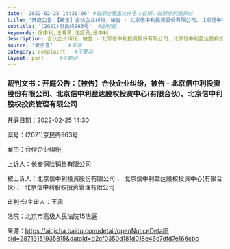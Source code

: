 ```yaml
---
date: '2022-02-25 14:30:00' #日期会覆盖文件名中日期，越新排列越靠前
title: "开庭公告：【被告】合伙企业纠纷，被告 - 北京信中利投资股份有限公司、北京信中利盈达股权投资中心(有限合伙)、北京信中利股权投资管理有限公司"  #标题
subtitle: '(2021)京民终963号'  #副标题
keywords: 信中利,汪潮涌,汪超涌,信中利
description: 合伙企业纠纷，被告 - 北京信中利投资股份有限公司、北京信中利盈达股权投资中心(有限合伙)、北京信中利股权投资管理有限公司。
source: '爱企查'     #来源
category: complaint   #不要动
layout: post     #不要动
---
```


### 裁判文书：开庭公告：【被告】合伙企业纠纷，被告 - 北京信中利投资股份有限公司、北京信中利盈达股权投资中心(有限合伙)、北京信中利股权投资管理有限公司

开庭日期：2022-02-25 14:30	

案号：(2021)京民终963号

案由：合伙企业纠纷

上诉人：长安保险销售有限公司

被上诉人：北京信中利投资股份有限公司 、 北京信中利盈达股权投资中心(有限合伙) 、 北京信中利股权投资管理有限公司

审判长/主审人：王肃

法院：北京市高级人民法院15法庭

来源：https://aiqicha.baidu.com/detail/openNoticeDetail?pid=28719151935815&dataId=d2cf0350d181d018e46c7dfd7e166cbc

